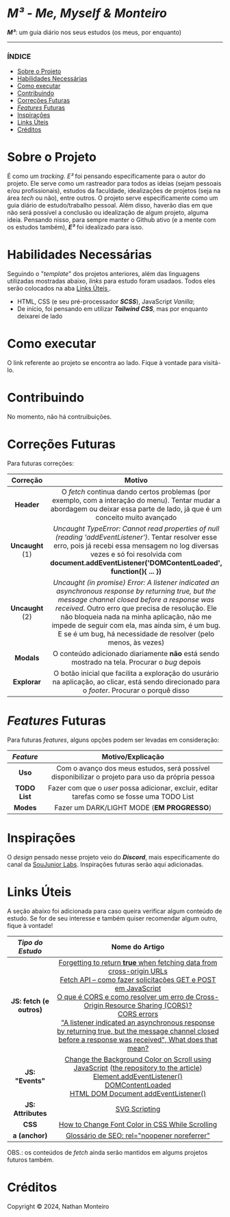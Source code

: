# *M³ - Me, Myself & Monteiro*
***M³***: um guia diário nos seus estudos (os meus, por enquanto)

---

### ÍNDICE

* [Sobre o Projeto](#about)
* [Habilidades Necessárias](#abilities)
* [Como executar](#execute)
* [Contribuindo](#contribuition)
* [Correções Futuras](#fut-corr)
* [*Features* Futuras](#fut-feats)
* [Inspirações](#inspirations)
* [Links Úteis](#links)
* [Créditos](#credits)


<h1 id="about">Sobre o Projeto</h1>

É como um *tracking*. <em>E³</em> foi pensando especificamente para o autor do projeto. Ele serve como um rastreador para todos as ideias (sejam pessoais e/ou profissionais), estudos da faculdade, idealizações de projetos (seja na área *tech* ou não), entre outros. O projeto serve especificamente como um guia diário de estudo/trabalho pessoal. Além disso, haverão dias em que não será possível a conclusão ou idealização de algum projeto, alguma ideia. Pensando nisso, para sempre manter o Github ativo (e a mente com os estudos também), ***E³*** foi idealizado para isso.


<h1 id="abilities"> Habilidades Necessárias </h1>

Seguindo o "*template*" dos projetos anteriores, além das linguagens utilizadas mostradas abaixo, *links* para estudo foram usadaos. Todos eles serão colocados na aba <a href="#links"> Links Úteis </a>.

- HTML, CSS (e seu pré-processador ***SCSS***), JavaScript *Vanilla*;
- De início, foi pensando em utilizar ***Tailwind CSS***, mas por enquanto deixarei de lado


<h1 id="execute"> Como executar </h1>

O link referente ao projeto se encontra ao lado. Fique à vontade para visitá-lo.


<h1 id="contribuition"> Contribuindo </h1>

No momento, não há contruibuições.


<h1 id="fut-corr"> Correções Futuras </h1>

Para futuras correções:

Correção | Motivo
:---------: | :------:
**Header** | O *fetch* continua dando certos problemas (por exemplo, com a interação do menu). Tentar mudar a abordagem ou deixar essa parte de lado, já que é um conceito muito avançado
**Uncaught** (1) | *Uncaught TypeError: Cannot read properties of null (reading 'addEventListener')*. Tentar resolver esse erro, pois já recebi essa mensagem no log diversas vezes e só foi resolvida com **document.addEventListener('DOMContentLoaded', function(){ ... })**
**Uncaught** (2) | *Uncaught (in promise) Error: A listener indicated an asynchronous response by returning true, but the message channel closed before a response was received*. Outro erro que precisa de resolução. Ele não bloqueia nada na minha aplicação, não me impede de seguir com ela, mas ainda sim, é um bug. E se é um bug, há necessidade de resolver (pelo menos, às vezes)
**Modals** | O conteúdo adicionado diariamente **não** está sendo mostrado na tela. Procurar o _bug_ depois
**Explorar** | O botão inicial que facilita a exploração do usurário na aplicação, ao clicar, está sendo direcionado para o _footer_. Procurar o porquê disso


<h1 id="fut-feats"> <em>Features</em> Futuras </h1>

Para futuras <em>features</em>, alguns opções podem ser levadas em consideração:

*Feature* | Motivo/Explicação
:---------: | :------:
**Uso** | Com o avanço dos meus estudos, será possível disponibilizar o projeto para uso da própria pessoa
**TODO List** | Fazer com que o *user* possa adicionar, excluir, editar tarefas como se fosse uma TODO List
**Modes** | Fazer um DARK/LIGHT MODE (**EM PROGRESSO**)


<h1 id="inspirations"> Inspirações </h1>

O *design* pensado nesse projeto veio do ***Discord***, mais especificamente do canal da <a href="https://www.soujunior.tech/">SouJunior Labs</a>. Inspirações futuras serão aqui adicionadas.


<h1 id="links"> Links Úteis </h1>


A seção abaixo foi adicionada para caso queira verificar algum conteúdo de estudo. Se for de seu interesse e também quiser recomendar algum outro, fique à vontade!

*Tipo do Estudo* | Nome do Artigo
:---------: | :------:
**JS: fetch (e outros)** | <a href="https://bobbyhadz.com/blog/a-listener-indicated-asynchronous-response-by-returning-true">Forgetting to return <strong>true</strong> when fetching data from cross-origin URLs</a> <br> <a href="https://www.freecodecamp.org/portuguese/news/fetch-api-como-fazer-solicitacoes-get-e-post-em-javascript/">Fetch API – como fazer solicitações GET e POST em JavaScript</a> <br> <a href="https://www.alura.com.br/artigos/como-resolver-erro-de-cross-origin-resource-sharing"> O que é CORS e como resolver um erro de Cross-Origin Resource Sharing (CORS)?</a> <br> <a href="https://developer.mozilla.org/en-US/docs/Web/HTTP/CORS/Errors">CORS errors</a> <br> <a href="https://stackoverflow.com/questions/72494154/a-listener-indicated-an-asynchronous-response-by-returning-true-but-the-messag">"A listener indicated an asynchronous response by returning true, but the message channel closed before a response was received", What does that mean?</a>
**JS: "Events"** | <a href="https://bobbyhadz.com/blog/change-background-color-on-scroll-using-javascript">Change the Background Color on Scroll using JavaScript</a> (<a href="https://github.com/bobbyhadz/change-background-color-on-scroll-using-javascript">the repository to the article</a>) <br> <a href="https://developer.mozilla.org/pt-BR/docs/Web/API/EventTarget/addEventListener">Element.addEventListener()</a> <br> <a href="https://developer.mozilla.org/pt-BR/docs/Web/API/Document/DOMContentLoaded_event">DOMContentLoaded</a> <br> <a href="https://www.w3schools.com/jsref/met_document_addeventlistener.asp"> HTML DOM Document addEventListener()</a>
**JS: Attributes** | <a href="https://www.w3schools.com/graphics/svg_scripting.asp">SVG Scripting</a>
**CSS** | <a href="https://medium.com/@themaheshvaishnav/how-to-change-font-color-in-css-while-scrolling-9066d24b787c">How to Change Font Color in CSS While Scrolling</a>
**a (anchor)** | <a href="https://www.timospecht.de/pt-br/o-que-e/rel-noopener-noreferrer/">Glossário de SEO: rel="noopener noreferrer"</a>

OBS.: os conteúdos de *fetch* ainda serão mantidos em algums projetos futuros também.

<h1 id="credits"> Créditos </h1>

Copyright © 2024, Nathan Monteiro
